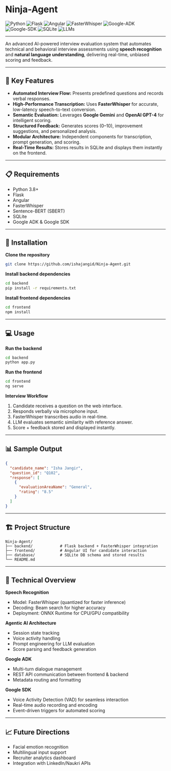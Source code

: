 
# Ninja-Agent  

![Python](https://img.shields.io/badge/Python-3.8%2B-blue)
![Flask](https://img.shields.io/badge/Flask-latest-lightgrey)
![Angular](https://img.shields.io/badge/Angular-16%2B-red)
![FasterWhisper](https://img.shields.io/badge/FasterWhisper-optimized-success)
![Google-ADK](https://img.shields.io/badge/Google--ADK-integrated-yellow)
![Google-SDK](https://img.shields.io/badge/Google--SDK-enabled-brightgreen)
![SQLite](https://img.shields.io/badge/SQLite-lightblue)
![LLMs](https://img.shields.io/badge/LLMs-Gemini%2C%20GPT--4-orange)

---

An advanced AI-powered interview evaluation system that automates technical and behavioral interview assessments using **speech recognition** and **natural language understanding**, delivering real-time, unbiased scoring and feedback.


---

## 🚀 Key Features
- **Automated Interview Flow:** Presents predefined questions and records verbal responses.
- **High-Performance Transcription:** Uses **FasterWhisper** for accurate, low-latency speech-to-text conversion.
- **Semantic Evaluation:** Leverages **Google Gemini** and **OpenAI GPT-4** for intelligent scoring.
- **Structured Feedback:** Generates scores (0–10), improvement suggestions, and personalized analysis.
- **Modular Architecture:** Independent components for transcription, prompt generation, and scoring.
- **Real-Time Results:** Stores results in SQLite and displays them instantly on the frontend.

---

## 📋 Requirements
- Python 3.8+
- Flask  
- Angular  
- FasterWhisper  
- Sentence-BERT (SBERT)  
- SQLite  
- Google ADK & Google SDK  

---

## 🔧 Installation

**Clone the repository**
```bash
git clone https://github.com/ishajangid/Ninja-Agent.git
````

**Install backend dependencies**

```bash
cd backend
pip install -r requirements.txt
```

**Install frontend dependencies**

```bash
cd frontend
npm install
```

---

## 💻 Usage

**Run the backend**

```bash
cd backend
python app.py
```

**Run the frontend**

```bash
cd frontend
ng serve
```

**Interview Workflow**

1. Candidate receives a question on the web interface.
2. Responds verbally via microphone input.
3. FasterWhisper transcribes audio in real-time.
4. LLM evaluates semantic similarity with reference answer.
5. Score + feedback stored and displayed instantly.

---

## 📊 Sample Output

```json
{
  "candidate_name": "Isha Jangir",
  "question_id": "Q102",
  "response": [
    {
      "evaluationAreaName": "General",
      "rating": "8.5"
    }
  ]
}
```

---

## 🏗 Project Structure

```
Ninja-Agent/
├── backend/            # Flask backend + FasterWhisper integration
├── frontend/           # Angular UI for candidate interaction
├── database/           # SQLite DB schema and stored results
└── README.md
```

---

## 🔬 Technical Overview

**Speech Recognition**

* Model: FasterWhisper (quantized for faster inference)
* Decoding: Beam search for higher accuracy
* Deployment: ONNX Runtime for CPU/GPU compatibility

**Agentic AI Architecture**

* Session state tracking
* Voice activity handling
* Prompt engineering for LLM evaluation
* Score parsing and feedback generation

**Google ADK**

* Multi-turn dialogue management
* REST API communication between frontend & backend
* Metadata routing and formatting

**Google SDK**

* Voice Activity Detection (VAD) for seamless interaction
* Real-time audio recording and encoding
* Event-driven triggers for automated scoring

---



## 📈 Future Directions

* Facial emotion recognition
* Multilingual input support
* Recruiter analytics dashboard
* Integration with LinkedIn/Naukri APIs

